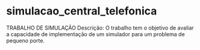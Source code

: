 # simulacao_central_telefonica
TRABALHO DE SIMULAÇÃO Descrição: O trabalho tem o objetivo de avaliar a capacidade de implementação de um simulador para um problema de pequeno porte.
